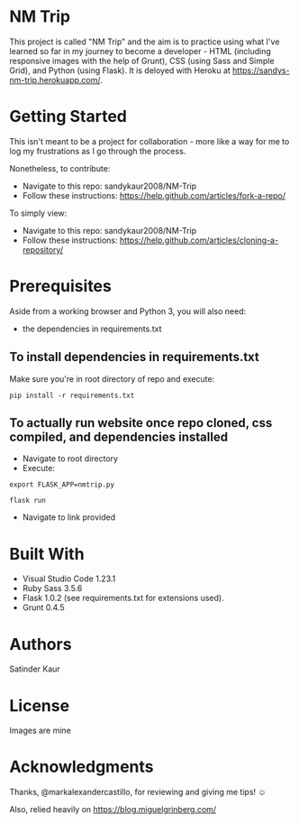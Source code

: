 # NM Trip
This project is called "NM Trip" and the aim is to practice using what I've learned so far in my journey to become a developer - HTML (including responsive images with the help of Grunt), CSS (using Sass and Simple Grid), and Python (using Flask). It is deloyed with Heroku at https://sandys-nm-trip.herokuapp.com/. 

# Getting Started
This isn't meant to be a project for collaboration - more like a way for me to log my frustrations as I go through the process. 

Nonetheless, to contribute:
- Navigate to this repo: sandykaur2008/NM-Trip
- Follow these instructions: https://help.github.com/articles/fork-a-repo/

To simply view: 
- Navigate to this repo: sandykaur2008/NM-Trip
- Follow these instructions: https://help.github.com/articles/cloning-a-repository/

# Prerequisites
Aside from a working browser and Python 3, you will also need:

- the dependencies in requirements.txt 

## To install dependencies in requirements.txt

Make sure you're in root directory of repo and execute:

```pip install -r requirements.txt```

## To actually run website once repo cloned, css compiled, and dependencies installed

- Navigate to root directory
- Execute: 

```export FLASK_APP=nmtrip.py```

```flask run```

- Navigate to link provided 

# Built With
- Visual Studio Code 1.23.1
- Ruby Sass 3.5.6 
- Flask 1.0.2 (see requirements.txt for extensions used). 
- Grunt 0.4.5 

# Authors
Satinder Kaur 

# License
Images are mine

# Acknowledgments
Thanks, @markalexandercastillo, for reviewing and giving me tips! :relaxed: 

Also, relied heavily on https://blog.miguelgrinberg.com/
